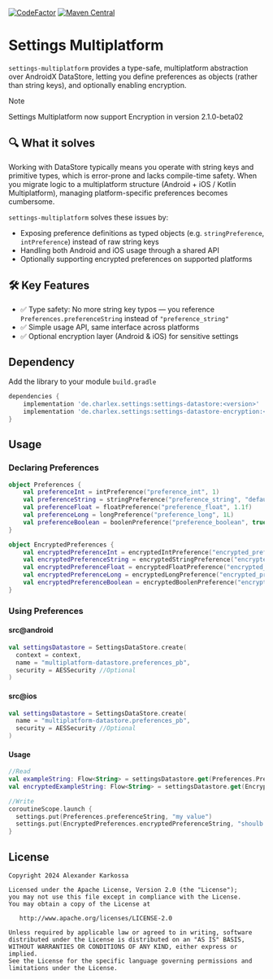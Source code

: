 <a href="https://www.codefactor.io/repository/github/ch4rl3x/settings-multiplatform"><img src="https://www.codefactor.io/repository/github/ch4rl3x/settings-multiplatform/badge" alt="CodeFactor" /></a>
<a href="https://repo1.maven.org/maven2/de/charlex/settings/settings-datastore/"><img src="https://img.shields.io/maven-central/v/de.charlex.settings/settings-datastore" alt="Maven Central" /></a>

# Settings Multiplatform

`settings-multiplatform` provides a type-safe, multiplatform abstraction over AndroidX DataStore, letting you define preferences as objects (rather than string keys), and optionally enabling encryption.

> [!NOTE]
> Settings Multiplatform now support Encryption in version 2.1.0-beta02

## 🔍 What it solves

Working with DataStore typically means you operate with string keys and primitive types, which is error-prone and lacks compile-time safety.
When you migrate logic to a multiplatform structure (Android + iOS / Kotlin Multiplatform), managing platform-specific preferences becomes cumbersome.

`settings-multiplatform` solves these issues by:

* Exposing preference definitions as typed objects (e.g. `stringPreference`, `intPreference`) instead of raw string keys 
* Handling both Android and iOS usage through a shared API 
* Optionally supporting encrypted preferences on supported platforms 

## 🛠 Key Features

* ✅ Type safety: No more string key typos — you reference `Preferences.preferenceString` instead of `"preference_string"` 
* ✅ Simple usage API, same interface across platforms 
* ✅ Optional encryption layer (Android & iOS) for sensitive settings 

## Dependency

Add the library to your module `build.gradle`
```gradle
dependencies {
    implementation 'de.charlex.settings:settings-datastore:<version>'
    implementation 'de.charlex.settings:settings-datastore-encryption:<version>'
}
```

## Usage

### Declaring Preferences

```kotlin
object Preferences {
    val preferenceInt = intPreference("preference_int", 1)
    val preferenceString = stringPreference("preference_string", "default")
    val preferenceFloat = floatPreference("preference_float", 1.1f)
    val preferenceLong = longPreference("preference_long", 1L)
    val preferenceBoolean = boolenPreference("preference_boolean", true)
}

object EncryptedPreferences {
    val encryptedPreferenceInt = encryptedIntPreference("encrypted_preference_int", 1)
    val encryptedPreferenceString = encryptedStringPreference("encrypted_preference_string", "default")
    val encryptedPreferenceFloat = encryptedFloatPreference("encrypted_preference_float", 1.1f)
    val encryptedPreferenceLong = encryptedLongPreference("encrypted_preference_long", 1L)
    val encryptedPreferenceBoolean = encryptedBoolenPreference("encrypted_preference_boolean", true)
}
```

### Using Preferences

#### src@android
```kotlin
val settingsDatastore = SettingsDataStore.create(
  context = context,
  name = "multiplatform-datastore.preferences_pb",
  security = AESSecurity //Optional
)
```

#### src@ios
```kotlin
val settingsDatastore = SettingsDataStore.create(
  name = "multiplatform-datastore.preferences_pb",
  security = AESSecurity //Optional
)
```

#### Usage
```kotlin
//Read
val exampleString: Flow<String> = settingsDatastore.get(Preferences.PreferenceString)
val encryptedExampleString: Flow<String> = settingsDatastore.get(EncryptedPreferences.encryptedPreferenceString)

//Write
coroutineScope.launch {
  settings.put(Preferences.preferenceString, "my value")
  settings.put(EncryptedPreferences.encryptedPreferenceString, "shoulb be encrypted")
}

```

License
--------

    Copyright 2024 Alexander Karkossa

    Licensed under the Apache License, Version 2.0 (the "License");
    you may not use this file except in compliance with the License.
    You may obtain a copy of the License at

       http://www.apache.org/licenses/LICENSE-2.0

    Unless required by applicable law or agreed to in writing, software
    distributed under the License is distributed on an "AS IS" BASIS,
    WITHOUT WARRANTIES OR CONDITIONS OF ANY KIND, either express or implied.
    See the License for the specific language governing permissions and
    limitations under the License.
